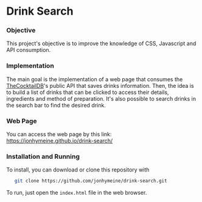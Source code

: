 # Drink Search

### Objective

This project's objective is to improve the knowledge of CSS, Javascript and API consumption.

### Implementation

The main goal is the implementation of a web page that consumes the [TheCocktailDB](https://www.thecocktaildb.com/)'s public API that saves drinks information.
Then, the idea is to build a list of drinks that can be clicked to access their details, ingredients and method of preparation. It's also possible to search drinks in the search bar to find the desired drink.

### Web Page

You can access the web page by this link:
<https://jonhymeine.github.io/drink-search/>

### Installation and Running

To install, you can download or clone this repository with

```sh
   git clone https://github.com/jonhymeine/drink-search.git
```

To run, just open the `index.html` file in the web browser.
